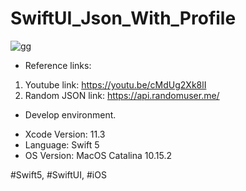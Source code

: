 # SwiftUI_Json_With_Profile

![gg](https://1.bp.blogspot.com/-mfyCgU-qfvQ/XgaFwbTuj4I/AAAAAAAABBo/MBQWn8T2gjEaw3UR6prLS6GeZCWujuuaQCLcBGAsYHQ/s1600/promotion.png)

* Reference links:

1. Youtube link: https://youtu.be/cMdUg2Xk8lI
2. Random JSON link: https://api.randomuser.me/

* Develop environment.

- Xcode Version: 11.3
- Language: Swift 5
- OS Version: MacOS Catalina 10.15.2

#Swift5, #SwiftUI, #iOS

